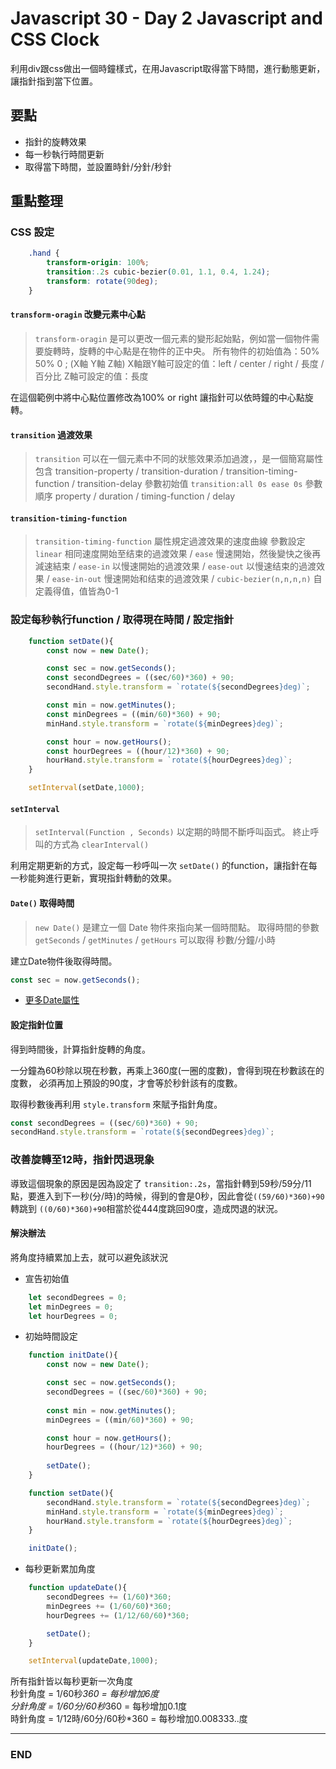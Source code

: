 # Javascript 30 - Day 2 Javascript and CSS Clock


利用div跟css做出一個時鐘樣式，在用Javascript取得當下時間，進行動態更新，讓指針指到當下位置。


## 要點
* 指針的旋轉效果
* 每一秒執行時間更新
* 取得當下時間，並設置時針/分針/秒針


## 重點整理

### CSS 設定

`````css
    .hand {
        transform-origin: 100%;
        transition:.2s cubic-bezier(0.01, 1.1, 0.4, 1.24);
        transform: rotate(90deg);
    }
`````

#### `transform-oragin` 改變元素中心點
>`transform-oragin` 是可以更改一個元素的變形起始點，例如當一個物件需要旋轉時，旋轉的中心點是在物件的正中央。
> 所有物件的初始值為：50% 50% 0 ; (X軸 Y軸 Z軸)
> X軸跟Y軸可設定的值：left / center / right / 長度 / 百分比
> Z軸可設定的值：長度

在這個範例中將中心點位置修改為100% or right 讓指針可以依時鐘的中心點旋轉。

#### `transition` 過渡效果
> `transition` 可以在一個元素中不同的狀態效果添加過渡，，是一個簡寫屬性
包含 transition-property / transition-duration / transition-timing-function / transition-delay
> 參數初始值  `transition:all 0s ease 0s` 參數順序  property / duration / timing-function / delay

#### `transition-timing-function` 
> `transition-timing-function` 屬性規定過渡效果的速度曲線
> 參數設定 `linear` 相同速度開始至结束的過渡效果 / `ease` 慢速開始，然後變快之後再減速結束 / `ease-in` 以慢速開始的過渡效果 / `ease-out` 以慢速结束的過渡效果 / `ease-in-out` 慢速開始和结束的過渡效果 / `cubic-bezier(n,n,n,n)` 自定義得值，值皆為0-1

### 設定每秒執行function / 取得現在時間 / 設定指針

`````javascript
    function setDate(){
        const now = new Date(); 

        const sec = now.getSeconds();
        const secondDegrees = ((sec/60)*360) + 90; 
        secondHand.style.transform = `rotate(${secondDegrees}deg)`;

        const min = now.getMinutes(); 
        const minDegrees = ((min/60)*360) + 90; 
        minHand.style.transform = `rotate(${minDegrees}deg)`;

        const hour = now.getHours(); 
        const hourDegrees = ((hour/12)*360) + 90; 
        hourHand.style.transform = `rotate(${hourDegrees}deg)`;
    }

    setInterval(setDate,1000);
`````

#### `setInterval` 
> `setInterval(Function , Seconds)` 以定期的時間不斷呼叫函式。
> 終止呼叫的方式為 `clearInterval()`

利用定期更新的方式，設定每一秒呼叫一次 `setDate()` 的function，讓指針在每一秒能夠進行更新，實現指針轉動的效果。

#### `Date()` 取得時間
> `new Date()` 是建立一個 Date 物件來指向某一個時間點。
> 取得時間的參數 `getSeconds` / `getMinutes` / `getHours` 可以取得 秒數/分鐘/小時

建立Date物件後取得時間。

````` javascript
const sec = now.getSeconds();
`````

* [更多Date屬性](https://developer.mozilla.org/zh-TW/docs/Web/JavaScript/Reference/Global_Objects/Date#Date.prototype_方法)

#### 設定指針位置

得到時間後，計算指針旋轉的角度。<br>

一分鐘為60秒除以現在秒數，再乘上360度(一圈的度數)，會得到現在秒數該在的度數，
必須再加上預設的90度，才會等於秒針該有的度數。<br>

取得秒數後再利用 `style.transform` 來賦予指針角度。
`````javascript
const secondDegrees = ((sec/60)*360) + 90; 
secondHand.style.transform = `rotate(${secondDegrees}deg)`;
`````


### 改善旋轉至12時，指針閃退現象

導致這個現象的原因是因為設定了 `transition:.2s`，當指針轉到59秒/59分/11點，要進入到下一秒(分/時)的時候，得到的會是0秒，因此會從`((59/60)*360)+90` 轉跳到 `((0/60)*360)+90`相當於從444度跳回90度，造成閃退的狀況。

#### 解決辦法
將角度持續累加上去，就可以避免該狀況

* 宣告初始值

````` javascript
    let secondDegrees = 0;
    let minDegrees = 0;
    let hourDegrees = 0;
`````

* 初始時間設定

````` javascript
    function initDate(){
        const now = new Date(); 

        const sec = now.getSeconds(); 
        secondDegrees = ((sec/60)*360) + 90; 
        
        const min = now.getMinutes(); 
        minDegrees = ((min/60)*360) + 90; 

        const hour = now.getHours(); 
        hourDegrees = ((hour/12)*360) + 90;
        
        setDate();
    }

    function setDate(){
        secondHand.style.transform = `rotate(${secondDegrees}deg)`;
        minHand.style.transform = `rotate(${minDegrees}deg)`;
        hourHand.style.transform = `rotate(${hourDegrees}deg)`;
    }

    initDate();
`````

* 每秒更新累加角度

`````javascript
    function updateDate(){
        secondDegrees += (1/60)*360; 
        minDegrees += (1/60/60)*360; 
        hourDegrees += (1/12/60/60)*360; 

        setDate();
    }

    setInterval(updateDate,1000);
`````
所有指針皆以每秒更新一次角度 <br>
秒針角度 = 1/60秒*360 = 每秒增加6度 <br>
分針角度 = 1/60分/60秒*360 = 每秒增加0.1度 <br>
時針角度 = 1/12時/60分/60秒*360 = 每秒增加0.008333..度 <br>

______________
### END









